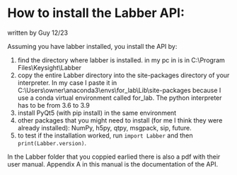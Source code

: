 # How to install the Labber API:
written by Guy 12/23

Assuming you have labber installed, you install the API by:

1. find the directory where labber is installed. in my pc in is in C:\Program Files\Keysight\Labber
2. copy the entire Labber directory into the site-packages directory of your interpreter. In my case I paste it in C:\Users\owner\anaconda3\envs\for_lab\Lib\site-packages because I use a conda virtual environment called for_lab. The python interpreter has to be from 3.6 to 3.9  
3. install PyQt5 (with pip install) in the same environment
4. other packages that you might need to install (for me I think they were already installed):
   NumPy,
   h5py,
   qtpy,
   msgpack,
   sip,
   future.
5. to test if the installation worked, run `import Labber` and then `print(Labber.version)`.


In the Labber folder that you coppied earlied there is also a pdf with their user manual. Appendix A in this manual is the documentation of the API.


